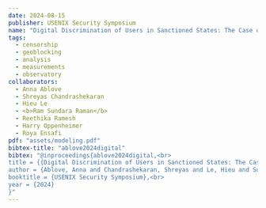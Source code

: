 ```yaml
---
date: 2024-08-15
publisher: USENIX Security Symposium
name: "Digital Discrimination of Users in Sanctioned States: The Case of the Cuba Embargo"
tags:
  - censorship
  - geoblocking
  - analysis
  - measurements
  - observatory
collaborators:
  - Anna Ablove 
  - Shreyas Chandrashekaran
  - Hieu Le
  - <b>Ram Sundara Raman</b>
  - Reethika Ramesh
  - Harry Oppenheimer
  - Roya Ensafi
pdf: "assets/modeling.pdf"
bibtex-title: "ablove2024digital"
bibtex: "@inproceedings{ablove2024digital,<br>
title = {{Digital Discrimination of Users in Sanctioned States: The Case of the Cuba Embargo}},<br>
author = {Ablove, Anna and Chandrashekaran, Shreyas and Le, Hieu and Sundara Raman, Ram and Ramesh, Rethika and Ensafi, Roya},<br>
booktitle = {USENIX Security Symposium},<br>
year = {2024}
}"
---
```

